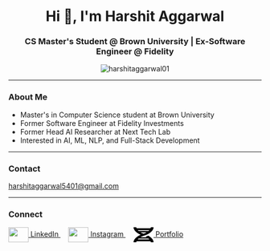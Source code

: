 <h1 align="center">Hi 👋, I'm Harshit Aggarwal</h1>
<h3 align="center">CS Master's Student @ Brown University | Ex-Software Engineer @ Fidelity</h3>

<p align="center">
  <img src="https://komarev.com/ghpvc/?username=harshitaggarwal01&label=Profile%20views&color=0e75b6&style=flat" alt="harshitaggarwal01" />
</p>

---

### About Me
- Master's in Computer Science student at Brown University  
- Former Software Engineer at Fidelity Investments  
- Former Head AI Researcher at Next Tech Lab  
- Interested in AI, ML, NLP, and Full-Stack Development  

---

### Contact
[harshitaggarwal5401@gmail.com](mailto:harshitaggarwal5401@gmail.com)  

---

### Connect
<p align="left">
<a href="https://linkedin.com/in/harshit-a-46b4a0b7/" target="blank">
  <img align="center" src="https://cdn.jsdelivr.net/npm/simple-icons@3.0.1/icons/linkedin.svg" height="30" width="40" /> LinkedIn
</a>&nbsp;&nbsp;&nbsp;
<a href="https://instagram.com/harshit.aggarwal__" target="blank">
  <img align="center" src="https://cdn.jsdelivr.net/npm/simple-icons@3.0.1/icons/instagram.svg" height="30" width="40" /> Instagram
</a>&nbsp;&nbsp;&nbsp;
<a href="https://harshitaggarwal01.github.io/" target="blank">
  <img align="center" src="/dna-solid.svg" height="30" width="40" /> Portfolio
</a>
</p>
